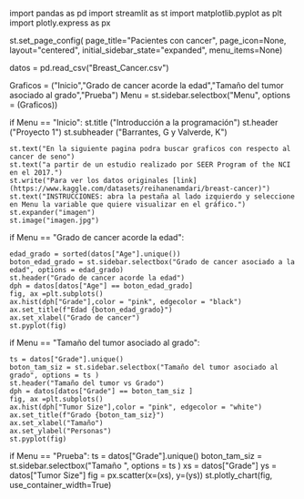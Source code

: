 import pandas as pd
import streamlit as st
import matplotlib.pyplot as plt
import plotly.express as px

st.set_page_config(
    page_title="Pacientes con cancer",
    page_icon=None,
    layout="centered",
    initial_sidebar_state="expanded",
    menu_items=None)


datos = pd.read_csv("Breast_Cancer.csv")

Graficos = ("Inicio","Grado de cancer acorde la edad","Tamaño del tumor asociado al grado","Prueba")
Menu = st.sidebar.selectbox("Menu", options = (Graficos))

if Menu == "Inicio":
    st.title ("Introducción a la programación")
    st.header ("Proyecto 1")
    st.subheader ("Barrantes, G y Valverde, K")

    st.text("En la siguiente pagina podra buscar graficos con respecto al cancer de seno")
    st.text("a partir de un estudio realizado por SEER Program of the NCI en el 2017.")
    st.write("Para ver los datos originales [link](https://www.kaggle.com/datasets/reihanenamdari/breast-cancer)")
    st.text("INSTRUCCIONES: abra la pestaña al lado izquierdo y seleccione en Menu la variable que quiere visualizar en el gráfico.")
    st.expander("imagen")
    st.image("imagen.jpg")

if Menu == "Grado de cancer acorde la edad":

    edad_grado = sorted(datos["Age"].unique())
    boton_edad_grado = st.sidebar.selectbox("Grado de cancer asociado a la edad", options = edad_grado)
    st.header("Grado de cancer acorde la edad")
    dph = datos[datos["Age"] == boton_edad_grado]
    fig, ax =plt.subplots()
    ax.hist(dph["Grade"],color = "pink", edgecolor = "black")
    ax.set_title(f"Edad {boton_edad_grado}")
    ax.set_xlabel("Grado de cancer")
    st.pyplot(fig)
if Menu == "Tamaño del tumor asociado al grado":

    ts = datos["Grade"].unique()
    boton_tam_siz = st.sidebar.selectbox("Tamaño del tumor asociado al grado", options = ts )
    st.header("Tamaño del tumor vs Grado")
    dph = datos[datos["Grade"] == boton_tam_siz ]
    fig, ax =plt.subplots()
    ax.hist(dph["Tumor Size"],color = "pink", edgecolor = "white")
    ax.set_title(f"Grado {boton_tam_siz}")
    ax.set_xlabel("Tamaño")
    ax.set_ylabel("Personas")
    st.pyplot(fig)

if Menu == "Prueba":
    ts = datos["Grade"].unique()
    boton_tam_siz = st.sidebar.selectbox("Tamaño ", options = ts )
    xs = datos["Grade"]
    ys = datos["Tumor Size"]
    fig = px.scatter(x=(xs), y=(ys))
    st.plotly_chart(fig, use_container_width=True)

    
